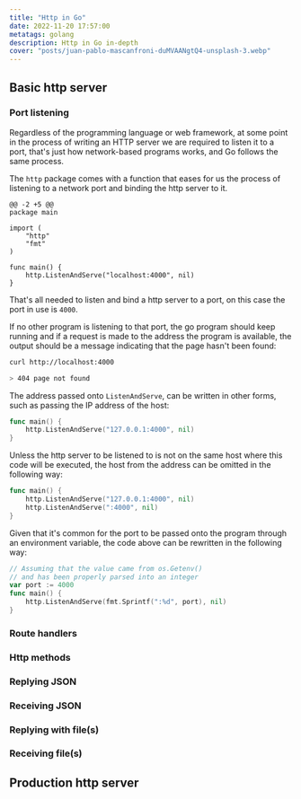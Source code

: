 ```yaml
---
title: "Http in Go"
date: 2022-11-20 17:57:00
metatags: golang
description: Http in Go in-depth
cover: "posts/juan-pablo-mascanfroni-duMVAANgtQ4-unsplash-3.webp"
---
```


## Basic http server

### Port listening

Regardless of the programming language or web framework, at some point in the process of writing an HTTP server we are required to listen it to a port, that's just how network-based programs works, and Go follows the same process.

The `http` package comes with a function that eases for us the process of listening to a network port and binding the http server to it.

```go[class="line-numbers"][class="language-diff"]
@@ -2 +5 @@
package main

import (
    "http"
    "fmt"
)

func main() {
    http.ListenAndServe("localhost:4000", nil)
}
```

That's all needed to listen and bind a http server to a port, on this case the port in use is `4000`.

If no other program is listening to that port, the go program should keep running and if a request is made to the address the program is available, the output should be a message indicating that the page hasn't been found:

```bash
curl http://localhost:4000

> 404 page not found
```

The address passed onto `ListenAndServe`, can be written in other forms, such as passing the IP address of the host:

```go
func main() {
    http.ListenAndServe("127.0.0.1:4000", nil)
}
```

Unless the http server to be listened to is not on the same host where this code will be executed, the host from the address can be omitted in the following way:

```go
func main() {
    http.ListenAndServe("127.0.0.1:4000", nil)
    http.ListenAndServe(":4000", nil)
}
```

Given that it's common for the port to be passed onto the program through an environment variable, the code above can be rewritten in the following way:

```go
// Assuming that the value came from os.Getenv()
// and has been properly parsed into an integer
var port := 4000
func main() {
    http.ListenAndServe(fmt.Sprintf(":%d", port), nil)
}
```

### Route handlers

### Http methods

### Replying JSON

### Receiving JSON

### Replying with file(s)

### Receiving file(s)

## Production http server
